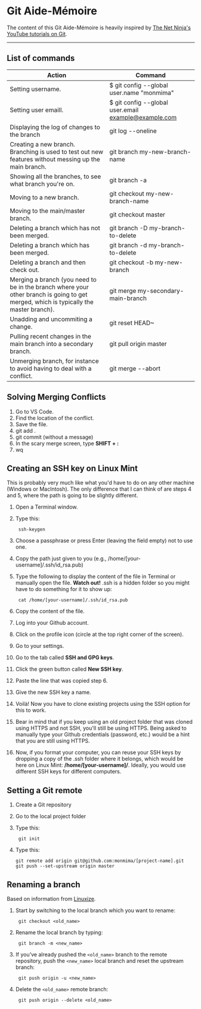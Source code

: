 # Git Aide-Mémoire

The content of this Git Aide-Mémoire is heavily inspired by [The Net Ninja's YouTube tutorials on Git](https://www.youtube.com/watch?v=fQLK8Ib_SKk).

------

## List of commands

Action | Command
------------ | -------------
Setting username. | $ git config --global user.name "monmima"
Setting user emaill. | $ git config --global user.email example@example.com
Displaying the log of changes to the branch | git log --oneline
Creating a new branch. Branching is used to test out new features without messing up the main branch. | git branch my-new-branch-name
Showing all the branches, to see what branch you're on. | git branch -a
Moving to a new branch. | git checkout my-new-branch-name
Moving to the main/master branch. | git checkout master
Deleting a branch which has not been merged. | git branch -D my-branch-to-delete
Deleting a branch which has been merged. | git branch -d my-branch-to-delete
Deleting a branch and then check out. | git checkout -b my-new-branch
Merging a branch (you need to be in the branch where your other branch is going to get merged, which is typically the master branch). | git merge my-secondary-main-branch | git merge my-new-feature-branch
Unadding and uncommiting a change. | git reset HEAD~
Pulling recent changes in the main branch into a secondary branch. | git pull origin master
Unmerging branch, for instance to avoid having to deal with a conflict. | git merge --abort

## Solving Merging Conflicts

1. Go to VS Code.
2. Find the location of the conflict.
3. Save the file.
4. git add .
5. git commit (without a message)
6. In the scary merge screen, type **SHIFT + :**
7. wq

## Creating an SSH key on Linux Mint

This is probably very much like what you'd have to do on any other machine (Windows or MacIntosh). The only difference that I can think of are steps 4 and 5, where the path is going to be slightly different.

1. Open a Terminal window.
2. Type this:

        ssh-keygen

3. Choose a passphrase or press Enter (leaving the field empty) not to use one.
4. Copy the path just given to you (e.g., /home/[your-username]/.ssh/id_rsa.pub)
5. Type the following to display the content of the file in Terminal or manually open the file. **Watch out!** .ssh is a hidden folder so you might have to do something for it to show up:

        cat /home/[your-username]/.ssh/id_rsa.pub

6. Copy the content of the file.
7. Log into your Github account.
8. Click on the profile icon (circle at the top right corner of the screen).
9. Go to your settings.
10. Go to the tab called **SSH and GPG keys**.
11. Click the green button called **New SSH key**.
12. Paste the line that was copied step 6.
13. Give the new SSH key a name.
14. Voilà! Now you have to clone existing projects using the SSH option for this to work.
15. Bear in mind that if you keep using an old project folder that was cloned using HTTPS and not SSH, you'll still be using HTTPS. Being asked to manually type your Github credentials (password, etc.) would be a hint that you are still using HTTPS.
16. Now, if you format your computer, you can reuse your SSH keys by dropping a copy of the .ssh folder where it belongs, which would be here on Linux Mint: **/home/[your-username]/**. Ideally, you would use different SSH keys for different computers.

## Setting a Git remote

1. Create a Git repository
2. Go to the local project folder
3. Type this:

        git init

4.  Type this:

        git remote add origin git@github.com:monmima/[project-name].git
        git push --set-upstream origin master

## Renaming a branch

Based on information from [Linuxize](https://linuxize.com/post/how-to-rename-local-and-remote-git-branch/).

1. Start by switching to the local branch which you want to rename:

        git checkout <old_name>

1. Rename the local branch by typing:

        git branch -m <new_name>

1. If you’ve already pushed the `<old_name>` branch to the remote repository, push the `<new_name>` local branch and reset the upstream branch:

        git push origin -u <new_name>

1. Delete the `<old_name>` remote branch:

        git push origin --delete <old_name>
